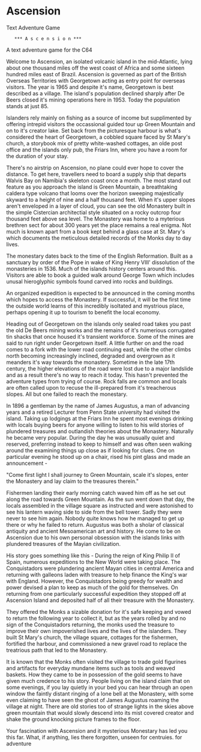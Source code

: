 # Ascension
Text Adventure Game

       *** A s c e n s i o n ***

   A text adventure game for the C64


Welcome to Ascension, an isolated volcanic island in the mid-Atlantic, lying about one thousand miles off the west coast of Africa and some sixteen hundred miles east of Brazil. Ascension is governed as part of the British Overseas Territories with Georgetown acting as entry point for overseas visitors. The year is 1965 and despite it's name, Georgetown is best described as a village. The island's population declined sharply after De Beers closed it's mining operations here in 1953. Today the population stands at just 85.

Islanders rely mainly on fishing as a source of income but supplimented by offering intrepid visitors the occassional guided tour up Green Mountain and on to it's creator lake. Set back from the picturesque harbour is what's considered the heart of Georgetown, a cobbled square faced by St Mary's church, a storybook mix of pretty white-washed cottages, an olde post office and the islands only pub, the Friars Inn, where you have a room for the duration of your stay. 

There's no airstrip on Ascension, no plane could ever hope to cover the distance. To get here, travellers need to board a supply ship that departs Walvis Bay on Namibia's skeleton coast once a month. The most stand out feature as you approach the island is Green Mountain, a breathtaking caldera type volcano that looms over the horizon sweeping majestically skyward to a height of nine and a half thousand feet. When it's upper slopes aren't enveloped in a layer of cloud, you can see the old Monastery built in the simple Cistercian architectial style situated on a rocky outcrop four thousand feet above sea level. The Monastery was home to a myterious brethren sect for about 300 years yet the place remains a real enigma. Not much is known apart from a book kept behind a glass case at St. Mary's which documents the meticulous detailed records of the Monks day to day lives.

The monestary dates back to the time of the English Reformation. Built as a sanctuary by order of the Pope in wake of King Henry VIII' dissolution of the monasteries in 1536. Much of the islands history centers around this. Visitors are able to book a guided walk around George Town which includes unusal hieroglyphic symbols found carved into rocks and buildings. 

An organized expedition is expected to be announced in the coming months which hopes to access the Monastery. If successful, it will be the first time the outside world learns of this incredibly isoltated and mystrious place, perhaps opening it up to tourism to benefit the local economy.


Heading out of Georgetown on the islands only sealed road takes you past the old De Beers mining works and the remains of it's numerious corrugated tin shacks that once housed it's transient workforce. Some of the mines are said to run right under Georgetown itself. A little further on and the road comes to a fork with the lower road continuing east, while the other climbs north becoming increasingly inclined, degraded and overgrown as it meanders it's way towards the monastery. Sometime in the late 17th century, the higher elevations of the road were lost due to a major landslide and as a result there's no way to reach it today. This hasn't prevented the adventure types from trying of course. Rock falls are common and locals are often called upon to recuse the ill-prepared from it's treacherous slopes. All but one failed to reach the monestary.

In 1896 a gentleman by the name of James Augustus, a man of advancing years and a retired Lecturer from Penn State university had visited the island. Taking up lodgings at the Friars Inn he spent most evenings drinking with locals buying beers for anyone willing to listen to his wild stories of plundered treasures and outlandish theories about the Monastery. Naturally he became very popular. During the day he was unusually quiet and reserved, preferring instead to keep to himself and was often seen walking around the examining things up close as if looking for clues. One on particular evening he stood up on a chair, rised his pint glass and made an announcement -

"Come first light I shall journey to Green Mountain, scale it's slopes, enter the Monastery and lay claim to the treasures therein."

Fishermen landing their early morning catch waved him off as he set out along the road towards Green Mountain. As the sun went down that day, the locals assembled in the village square as instructed and were astonished to see his lantern waving side to side from the bell tower. Sadly they were never to see him again. Nobody quite knows how he managed to get up there or why he failed to return. Augustus was both a sholar of classical antiquity and ancient Mesoamerican art and history. He come to be on Ascension due to his own personal obsession with the islands links with plundered treasures of the Mayian civilization.

His story goes something like this - During the reign of King Philip II of Spain, numerous expeditions to the New World were taking place. The Conquistadors were plundering ancient Mayan cities in central America and returning with galleons laden with treasure to help finance the King's war with England. However, the Conquistadors being greedy for wealth and power devised a plan to keep as much of the gold for themselves. On returning from one particularly successful expedition they stopped off at Ascension Island and deposited half of all their treasure with the Monastery.

They offered the Monks a sizable donation for it's safe keeping and vowed to return the following year to collect it, but as the years rolled by and no sign of the Conquistadors returning, the monks used the treasure to improve their own impoverished lives and the lives of the islanders. They built St Mary's church, the village square, cottages for the fishermen, fortified the harbour, and commissioned a new gravel road to replace the treatrious path that led to the Monastery.

It is known that the Monks often visited the village to trade gold figurines and artifacts for everyday mundane items such as tools and weaved baskets. How they came to be in possession of the gold seems to have given much credence to his story. People living on the island claim that on some evenings, if you lay quietly in your bed you can hear through an open window the faintly distant ringing of a lone bell at the Monastery, with some even claiming to have seen the ghost of James Augustus roaming the village at night. There are old stories too of strange lights in the skies above green mountain that would slowly descend into its mist covered creator and shake the ground knocking picture frames to the floor.  



Your fascination with Ascension and it mysterious Monestary has led you this far. What, if anything, lies there forgotten, unseen for centruies. for adventure
